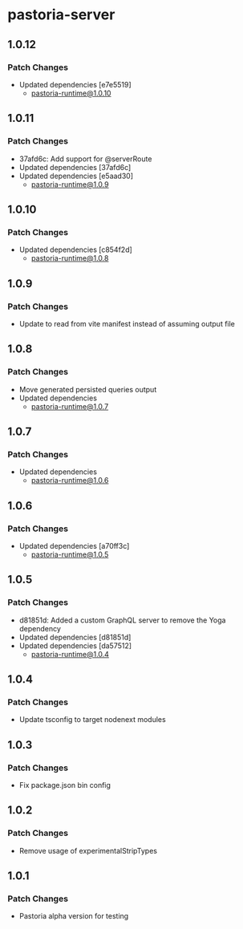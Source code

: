 # pastoria-server

## 1.0.12

### Patch Changes

- Updated dependencies [e7e5519]
  - pastoria-runtime@1.0.10

## 1.0.11

### Patch Changes

- 37afd6c: Add support for @serverRoute
- Updated dependencies [37afd6c]
- Updated dependencies [e5aad30]
  - pastoria-runtime@1.0.9

## 1.0.10

### Patch Changes

- Updated dependencies [c854f2d]
  - pastoria-runtime@1.0.8

## 1.0.9

### Patch Changes

- Update to read from vite manifest instead of assuming output file

## 1.0.8

### Patch Changes

- Move generated persisted queries output
- Updated dependencies
  - pastoria-runtime@1.0.7

## 1.0.7

### Patch Changes

- Updated dependencies
  - pastoria-runtime@1.0.6

## 1.0.6

### Patch Changes

- Updated dependencies [a70ff3c]
  - pastoria-runtime@1.0.5

## 1.0.5

### Patch Changes

- d81851d: Added a custom GraphQL server to remove the Yoga dependency
- Updated dependencies [d81851d]
- Updated dependencies [da57512]
  - pastoria-runtime@1.0.4

## 1.0.4

### Patch Changes

- Update tsconfig to target nodenext modules

## 1.0.3

### Patch Changes

- Fix package.json bin config

## 1.0.2

### Patch Changes

- Remove usage of experimentalStripTypes

## 1.0.1

### Patch Changes

- Pastoria alpha version for testing
